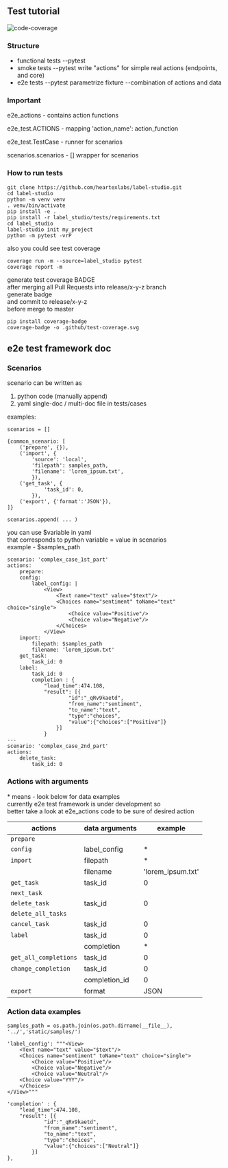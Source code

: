 
## Test tutorial
![code-coverage](https://github.com/heartexlabs/label-studio/.github/test-coverage.svg)


### Structure

- functional tests
    --pytest
- smoke tests
    --pytest write "actions" for simple real actions (endpoints, and core)
- e2e tests
    --pytest parametrize fixture
    --combination of actions and data


### Important

e2e_actions - contains action functions

e2e_test.ACTIONS - mapping 'action_name': action_function

e2e_test.TestCase - runner for scenarios

scenarios.scenarios - [] wrapper for scenarios




### How to run tests

```
git clone https://github.com/heartexlabs/label-studio.git
cd label-studio
python -m venv venv
. venv/bin/activate
pip install -e .
pip install -r label_studio/tests/requirements.txt
cd label_studio
label-studio init my_project
python -m pytest -vrP
```

also you could see test coverage

```
coverage run -m --source=label_studio pytest
coverage report -m
```

generate test coverage BADGE<br/>
after merging all Pull Requests into release/x-y-z branch<br/>
generate badge<br/>
and commit to release/x-y-z<br/>
before merge to master<br/>

```
pip install coverage-badge
coverage-badge -o .github/test-coverage.svg
```


## e2e test framework doc

### Scenarios
scenario can be written as<br/>
1) python code (manually append)<br/>
2) yaml single-doc / multi-doc file in tests/cases<br/>

examples:

```
scenarios = []

{common_scenario: [
    ('prepare', {}),
    ('import', {
        'source': 'local',
        'filepath': samples_path,
        'filename': 'lorem_ipsum.txt',
        }),
    ('get_task', {
            'task_id': 0,
        }),
    ('export', {'format':'JSON'}),
]}

scenarios.append( ... )
```

you can use $variable in yaml<br/>
that corresponds to python variable = value in scenarios<br/>
example - $samples_path<br/>

```
scenario: 'complex_case_1st_part'
actions:
    prepare:
    config:
        label_config: |
            <View>
                <Text name="text" value="$text"/>
                <Choices name="sentiment" toName="text" choice="single">
                    <Choice value="Positive"/>
                    <Choice value="Negative"/>
                </Choices>
            </View>
    import:
        filepath: $samples_path
        filename: 'lorem_ipsum.txt'
    get_task:
        task_id: 0
    label:
        task_id: 0
        completion : {
            "lead_time":474.108,
            "result": [{
                    "id":"_qRv9kaetd",
                    "from_name":"sentiment",
                    "to_name":"text",
                    "type":"choices",
                    "value":{"choices":["Positive"]}
                }]
            }
---
scenario: 'complex_case_2nd_part'
actions:
    delete_task:
        task_id: 0

```

### Actions with arguments
\* means - look below for data examples<br/>
currently e2e test framework is under development so<br/>
better take a look at e2e_actions code to be sure of desired action<br/>

| actions | data arguments | example |
| ------ | ------ | ------ |
| `prepare` |  |  |
| `config` | label_config | * |
| `import` | filepath | * |
|  | filename | 'lorem_ipsum.txt'|
| `get_task` | task_id | 0 |
| `next_task` |  |  |
| `delete_task` | task_id | 0 |
| `delete_all_tasks` |  |  |
| `cancel_task` | task_id | 0 |
| `label` | task_id | 0 |
|  | completion | * |
| `get_all_completions` | task_id | 0 |
| `change_completion` | task_id | 0 |
|  | completion_id | 0 |
| `export` | format | JSON |


### Action data examples
```
samples_path = os.path.join(os.path.dirname(__file__), '../','static/samples/')

'label_config': """<View>
    <Text name="text" value="$text"/>
    <Choices name="sentiment" toName="text" choice="single">
        <Choice value="Positive"/>
        <Choice value="Negative"/>
        <Choice value="Neutral"/>
    <Choice value="YYY"/>
    </Choices>
</View>"""
                
'completion' : {
    "lead_time":474.108,
    "result": [{
            "id":"_qRv9kaetd",
            "from_name":"sentiment",
            "to_name":"text",
            "type":"choices",
            "value":{"choices":["Neutral"]}
        }]
},
```
